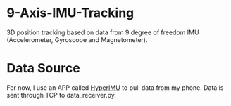 # 9-Axis-IMU-Tracking
3D position tracking based on data from 9 degree of freedom IMU (Accelerometer, Gyroscope and Magnetometer).

# Data Source
For now, I use an APP called [HyperIMU](https://play.google.com/store/apps/details?id=com.ianovir.hyper_imu) to pull data from my phone. Data is sent through TCP to data_receiver.py.
